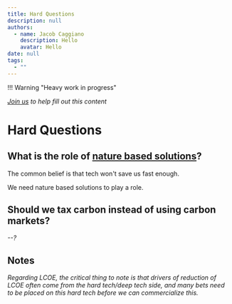 ```yaml
---
title: Hard Questions
description: null
authors:
  - name: Jacob Caggiano
    description: Hello
    avatar: Hello
date: null
tags:
  - ""
---
```

!!! Warning "Heavy work in progress"

  *[Join us](../contribute) to help fill out this content*

# Hard Questions

## What is the role of [nature based solutions](../nature-based-solutions)?

The common belief is that tech won't save us fast enough.

We need nature based solutions to play a role.

## Should we tax carbon instead of using carbon markets?

*\--?*

## Notes

*Regarding LCOE, the critical thing to note is that drivers of reduction of LCOE often come from the hard tech/deep tech side, and many bets need to be placed on this hard tech before we can commercialize this.*